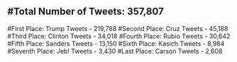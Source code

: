 #Total Number of Tweets: 357,807 
---
#First Place: Trump Tweets - 219,788
#Second Place: Cruz Tweets - 45,188
#Third Place: Clinton Tweets - 34,018
#Fourth Place: Rubio Tweets - 30,642
#Fifth Place: Sanders Tweets - 13,150
#Sixth Place: Kasich Tweets - 8,984
#Seventh Place: Jeb! Tweets - 3,430
#Last Place: Carson Tweets - 2,608
